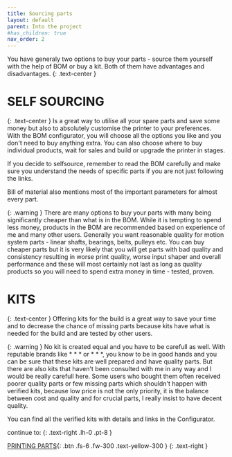 ```yaml
---
title: Sourcing parts
layout: default
parent: Into the project
#has_children: true
nav_order: 2
---
```

You have generaly two options to buy your parts - source them yourself with the help of BOM or buy a kit. Both of them have advantages and disadvantages.
{: .text-center }

# SELF SOURCING
{: .text-center }
Is a great way to utilise all your spare parts and save some money but also to absolutely customise the printer to your preferences. With the BOM configurator, you will choose all the options you like and you don't need to buy anything extra. You can also choose where to buy individual products, wait for sales and build or upgrade the printer in stages.

If you decide to selfsource, remember to read the BOM carefully and make sure you understand the needs of specific parts if you are not just following the links.

Bill of material also mentions most of the important parameters for almost every part.

{: .warning }
There are many options to buy your parts with many being significantly cheaper than what is in the BOM. While it is tempting to spend less money, products in the BOM are recommended based on experience of me and many other users. Generally you want reasonable quality for motion system parts - linear shafts, bearings, belts, pulleys etc. You can buy cheaper parts but it is very likely that you will get parts with bad quality and consistency resulting in worse print quality, worse input shaper and overall performance and these will most certainly not last as long as quality products so you will need to spend extra money in time - tested, proven.

# KITS
{: .text-center }
Offering kits for the build is a great way to save your time and to decrease the chance of missing parts because kits have what is needed for the build and are tested by other users.

{: .warning }
No kit is created equal and you have to be carefull as well. With reputable brands like * * * or * * *, you know to be in good hands and you can be sure that these kits are well prepared and have quality parts. But there are also kits that haven't been consulted with me in any way and I would be really carefull here. Some users who bought them often received poorer quality parts or few missing parts which shouldn't happen with verified kits, because low price is not the only priority, it is the balance between cost and quality and for crucial parts, I really insist to have decent quality.

You can find all the verified kits with details and links in the Configurator.

continue to:
{: .text-right .lh-0 .pt-8 }

[PRINTING PARTS]{: .btn .fs-6 .fw-300 .text-yellow-300 }
{: .text-right }

[PRINTING PARTS]: https://rh3d.xyz/printing.html
